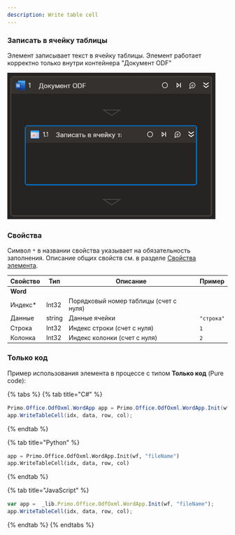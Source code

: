 ```yaml
---
description: Write table cell
---
```


### Записать в ячейку таблицы
Элемент записывает текст в ячейку таблицы. Элемент работает корректно только внутри контейнера  "Документ ODF"

![](../../../resources/basic/myoffice/text/odfdoc-write-table-cell.png)


### Свойства
Символ `*` в названии свойства указывает на обязательность заполнения. Описание общих свойств см. в разделе [Свойства элемента](https://docs.primo-rpa.ru/primo-rpa/primo-studio/process/elements#svoistva-elementa).

| Свойство     | Тип    | Описание                                  | Пример          |
| ------------ | ------ | ----------------------------------------- | --------------- |
| **Word** | | | |
| Индекс\* | Int32  | Порядковый номер таблицы (счет с нуля) |
| Данные   | string | Данные ячейки            |`"строка"`|
| Строка   | Int32  | Индекс строки  (счет с нуля) |`1`|
| Колонка  | Int32  | Индекс колонки  (счет с нуля) |`2`|

### Только код
Пример использования элемента в процессе с типом **Только код** (Pure code):

{% tabs %}
{% tab title="C#" %}
```csharp
Primo.Office.OdfOxml.WordApp app = Primo.Office.OdfOxml.WordApp.Init(wf, "fileName");
app.WriteTableCell(idx, data, row, col);
```
{% endtab %}

{% tab title="Python" %}
```python
app = Primo.Office.OdfOxml.WordApp.Init(wf, "fileName")
app.WriteTableCell(idx, data, row, col)
```
{% endtab %}

{% tab title="JavaScript" %}
```javascript
var app =  _lib.Primo.Office.OdfOxml.WordApp.Init(wf, "fileName");
app.WriteTableCell(idx, data, row, col);
```
{% endtab %}
{% endtabs %}
